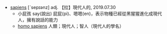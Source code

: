 - [sapiens](https://tw.dictionary.search.yahoo.com/search?p=sapiens) [ˋsepɪənz] adj. 【拉】現代人的, 2019.07.30
  - 小屁孩 say(說出) 屁屁(pi)、嗯嗯(en)，表示物種已經從黑猩猩進化成現代人，擁有說話的能力
  - [homo sapiens](https://tw.dictionary.search.yahoo.com/search?p=homo+sapiens) 人類；現代人；智人（現代人的學名）
  
